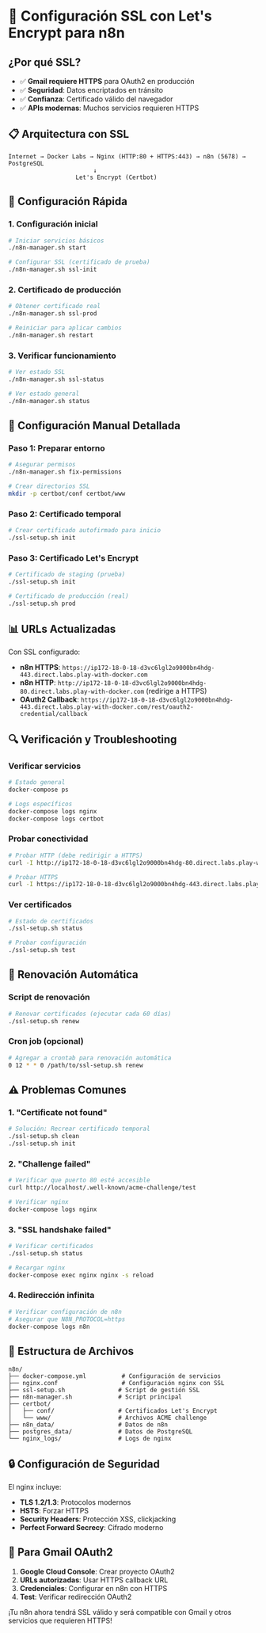 # 🔐 Configuración SSL con Let's Encrypt para n8n

## ¿Por qué SSL?

- ✅ **Gmail requiere HTTPS** para OAuth2 en producción
- ✅ **Seguridad**: Datos encriptados en tránsito
- ✅ **Confianza**: Certificado válido del navegador
- ✅ **APIs modernas**: Muchos servicios requieren HTTPS

## 📋 Arquitectura con SSL

```
Internet → Docker Labs → Nginx (HTTP:80 + HTTPS:443) → n8n (5678) → PostgreSQL
                        ↓
                   Let's Encrypt (Certbot)
```

## 🚀 Configuración Rápida

### 1. Configuración inicial
```bash
# Iniciar servicios básicos
./n8n-manager.sh start

# Configurar SSL (certificado de prueba)
./n8n-manager.sh ssl-init
```

### 2. Certificado de producción
```bash
# Obtener certificado real
./n8n-manager.sh ssl-prod

# Reiniciar para aplicar cambios
./n8n-manager.sh restart
```

### 3. Verificar funcionamiento
```bash
# Ver estado SSL
./n8n-manager.sh ssl-status

# Ver estado general
./n8n-manager.sh status
```

## 🔧 Configuración Manual Detallada

### Paso 1: Preparar entorno
```bash
# Asegurar permisos
./n8n-manager.sh fix-permissions

# Crear directorios SSL
mkdir -p certbot/conf certbot/www
```

### Paso 2: Certificado temporal
```bash
# Crear certificado autofirmado para inicio
./ssl-setup.sh init
```

### Paso 3: Certificado Let's Encrypt
```bash
# Certificado de staging (prueba)
./ssl-setup.sh init

# Certificado de producción (real)
./ssl-setup.sh prod
```

## 📊 URLs Actualizadas

Con SSL configurado:

- **n8n HTTPS**: `https://ip172-18-0-18-d3vc6lgl2o9000bn4hdg-443.direct.labs.play-with-docker.com`
- **n8n HTTP**: `http://ip172-18-0-18-d3vc6lgl2o9000bn4hdg-80.direct.labs.play-with-docker.com` (redirige a HTTPS)
- **OAuth2 Callback**: `https://ip172-18-0-18-d3vc6lgl2o9000bn4hdg-443.direct.labs.play-with-docker.com/rest/oauth2-credential/callback`

## 🔍 Verificación y Troubleshooting

### Verificar servicios
```bash
# Estado general
docker-compose ps

# Logs específicos
docker-compose logs nginx
docker-compose logs certbot
```

### Probar conectividad
```bash
# Probar HTTP (debe redirigir a HTTPS)
curl -I http://ip172-18-0-18-d3vc6lgl2o9000bn4hdg-80.direct.labs.play-with-docker.com

# Probar HTTPS
curl -I https://ip172-18-0-18-d3vc6lgl2o9000bn4hdg-443.direct.labs.play-with-docker.com
```

### Ver certificados
```bash
# Estado de certificados
./ssl-setup.sh status

# Probar configuración
./ssl-setup.sh test
```

## 🔄 Renovación Automática

### Script de renovación
```bash
# Renovar certificados (ejecutar cada 60 días)
./ssl-setup.sh renew
```

### Cron job (opcional)
```bash
# Agregar a crontab para renovación automática
0 12 * * 0 /path/to/ssl-setup.sh renew
```

## ⚠️ Problemas Comunes

### 1. "Certificate not found"
```bash
# Solución: Recrear certificado temporal
./ssl-setup.sh clean
./ssl-setup.sh init
```

### 2. "Challenge failed"
```bash
# Verificar que puerto 80 esté accesible
curl http://localhost/.well-known/acme-challenge/test

# Verificar nginx
docker-compose logs nginx
```

### 3. "SSL handshake failed"
```bash
# Verificar certificados
./ssl-setup.sh status

# Recargar nginx
docker-compose exec nginx nginx -s reload
```

### 4. Redirección infinita
```bash
# Verificar configuración de n8n
# Asegurar que N8N_PROTOCOL=https
docker-compose logs n8n
```

## 📁 Estructura de Archivos

```
n8n/
├── docker-compose.yml          # Configuración de servicios
├── nginx.conf                  # Configuración nginx con SSL
├── ssl-setup.sh               # Script de gestión SSL
├── n8n-manager.sh             # Script principal
├── certbot/
│   ├── conf/                  # Certificados Let's Encrypt
│   └── www/                   # Archivos ACME challenge
├── n8n_data/                  # Datos de n8n
├── postgres_data/             # Datos de PostgreSQL
└── nginx_logs/                # Logs de nginx
```

## 🔒 Configuración de Seguridad

El nginx incluye:
- **TLS 1.2/1.3**: Protocolos modernos
- **HSTS**: Forzar HTTPS
- **Security Headers**: Protección XSS, clickjacking
- **Perfect Forward Secrecy**: Cifrado moderno

## 📧 Para Gmail OAuth2

1. **Google Cloud Console**: Crear proyecto OAuth2
2. **URLs autorizadas**: Usar HTTPS callback URL
3. **Credenciales**: Configurar en n8n con HTTPS
4. **Test**: Verificar redirección OAuth2

¡Tu n8n ahora tendrá SSL válido y será compatible con Gmail y otros servicios que requieren HTTPS!